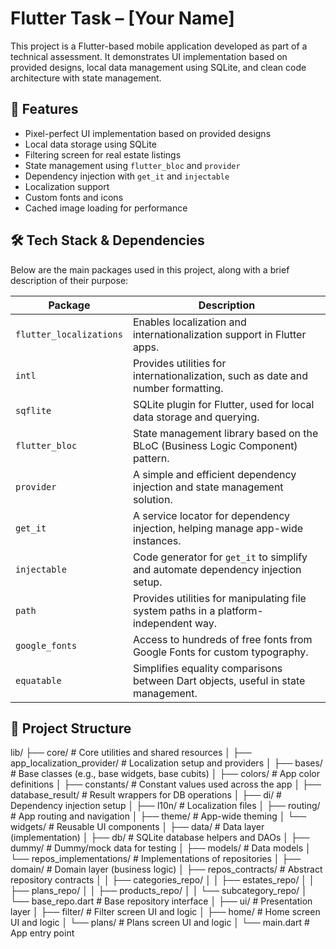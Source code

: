 # Flutter Task – [Your Name]

This project is a Flutter-based mobile application developed as part of a technical assessment. It demonstrates UI implementation based on provided designs, local data management using SQLite, and clean code architecture with state management.

## 📱 Features

- Pixel-perfect UI implementation based on provided designs
- Local data storage using SQLite
- Filtering screen for real estate listings
- State management using `flutter_bloc` and `provider`
- Dependency injection with `get_it` and `injectable`
- Localization support
- Custom fonts and icons
- Cached image loading for performance

## 🛠️ Tech Stack & Dependencies

Below are the main packages used in this project, along with a brief description of their purpose:

| Package | Description |
|--------|-------------|
| `flutter_localizations` | Enables localization and internationalization support in Flutter apps. |
| `intl` | Provides utilities for internationalization, such as date and number formatting. |
| `sqflite` | SQLite plugin for Flutter, used for local data storage and querying. |
| `flutter_bloc` | State management library based on the BLoC (Business Logic Component) pattern. |
| `provider` | A simple and efficient dependency injection and state management solution. |
| `get_it` | A service locator for dependency injection, helping manage app-wide instances. |
| `injectable` | Code generator for `get_it` to simplify and automate dependency injection setup. |
| `path` | Provides utilities for manipulating file system paths in a platform-independent way. |
| `google_fonts` | Access to hundreds of free fonts from Google Fonts for custom typography. |
| `equatable` | Simplifies equality comparisons between Dart objects, useful in state management. |

## 📂 Project Structure
lib/
├── core/                   # Core utilities and shared resources
│   ├── app_localization_provider/  # Localization setup and providers
│   ├── bases/                      # Base classes (e.g., base widgets, base cubits)
│   ├── colors/                     # App color definitions
│   ├── constants/                  # Constant values used across the app
│   ├── database_result/           # Result wrappers for DB operations
│   ├── di/                         # Dependency injection setup
│   ├── l10n/                       # Localization files
│   ├── routing/                    # App routing and navigation
│   ├── theme/                      # App-wide theming
│   └── widgets/                    # Reusable UI components
│
├── data/                   # Data layer (implementation)
│   ├── db/                         # SQLite database helpers and DAOs
│   ├── dummy/                      # Dummy/mock data for testing
│   ├── models/                     # Data models
│   └── repos_implementations/     # Implementations of repositories
│
├── domain/                # Domain layer (business logic)
│   ├── repos_contracts/           # Abstract repository contracts
│   │   ├── categories_repo/
│   │   ├── estates_repo/
│   │   ├── plans_repo/
│   │   ├── products_repo/
│   │   └── subcategory_repo/
│   └── base_repo.dart             # Base repository interface
│
├── ui/                    # Presentation layer
│   ├── filter/                    # Filter screen UI and logic
│   ├── home/                      # Home screen UI and logic
│   └── plans/                     # Plans screen UI and logic
│
└── main.dart              # App entry point
